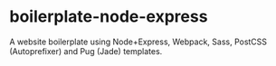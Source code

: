 # boilerplate-node-express

A website boilerplate using Node+Express, Webpack, Sass, PostCSS (Autoprefixer) and Pug (Jade) templates.